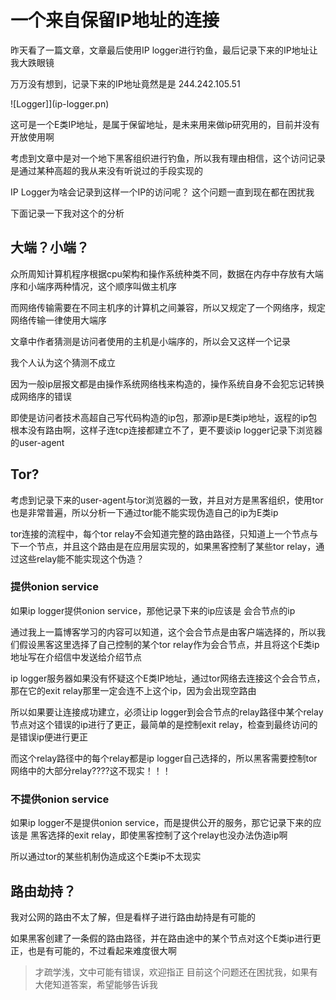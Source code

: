 # 一个来自保留IP地址的连接


昨天看了一篇文章，文章最后使用IP logger进行钓鱼，最后记录下来的IP地址让我大跌眼镜

万万没有想到，记录下来的IP地址竟然是是 244.242.105.51

![Logger]](ip-logger.pn)

这可是一个E类IP地址，是属于保留地址，是未来用来做ip研究用的，目前并没有开放使用啊

考虑到文章中是对一个地下黑客组织进行钓鱼，所以我有理由相信，这个访问记录是通过某种高超的我从来没有听说过的手段实现的

IP Logger为啥会记录到这样一个IP的访问呢？ 这个问题一直到现在都在困扰我

下面记录一下我对这个的分析

## 大端？小端？

众所周知计算机程序根据cpu架构和操作系统种类不同，数据在内存中存放有大端序和小端序两种情况，这个顺序叫做主机序

而网络传输需要在不同主机序的计算机之间兼容，所以又规定了一个网络序，规定网络传输一律使用大端序

文章中作者猜测是访问者使用的主机是小端序的，所以会又这样一个记录

我个人认为这个猜测不成立

因为一般ip层报文都是由操作系统网络栈来构造的，操作系统自身不会犯忘记转换成网络序的错误

即使是访问者技术高超自己写代码构造的ip包，那源ip是E类ip地址，返程的ip包根本没有路由啊，这样子连tcp连接都建立不了，更不要谈ip logger记录下浏览器的user-agent

## Tor?

考虑到记录下来的user-agent与tor浏览器的一致，并且对方是黑客组织，使用tor也是非常普遍，所以分析一下通过tor能不能实现伪造自己的ip为E类ip

tor连接的流程中，每个tor relay不会知道完整的路由路径，只知道上一个节点与下一个节点，并且这个路由是在应用层实现的，如果黑客控制了某些tor relay，通过这些relay能不能实现这个伪造？

### 提供onion service

如果ip logger提供onion service，那他记录下来的ip应该是 会合节点的ip

通过我上一篇博客学习的内容可以知道，这个会合节点是由客户端选择的，所以我们假设黑客这里选择了自己控制的某个tor relay作为会合节点，并且将这个E类ip地址写在介绍信中发送给介绍节点

ip logger服务器如果没有怀疑这个E类IP地址，通过tor网络去连接这个会合节点，那在它的exit relay那里一定会连不上这个ip，因为会出现空路由

所以如果要让连接成功建立，必须让ip logger到会合节点的relay路径中某个relay节点对这个错误的ip进行了更正，最简单的是控制exit relay，检查到最终访问的是错误ip便进行更正

而这个relay路径中的每个relay都是ip logger自己选择的，所以黑客需要控制tor网络中的大部分relay????这不现实！！！

### 不提供onion service

如果ip logger不是提供onion service，而是提供公开的服务，那它记录下来的应该是 黑客选择的exit relay，即使黑客控制了这个relay也没办法伪造ip啊

所以通过tor的某些机制伪造成这个E类ip不太现实

## 路由劫持？

我对公网的路由不太了解，但是看样子进行路由劫持是有可能的

如果黑客创建了一条假的路由路径，并在路由途中的某个节点对这个E类ip进行更正，也是有可能的，不过看起来难度很大啊

> 才疏学浅，文中可能有错误，欢迎指正
> 目前这个问题还在困扰我，如果有大佬知道答案，希望能够告诉我

